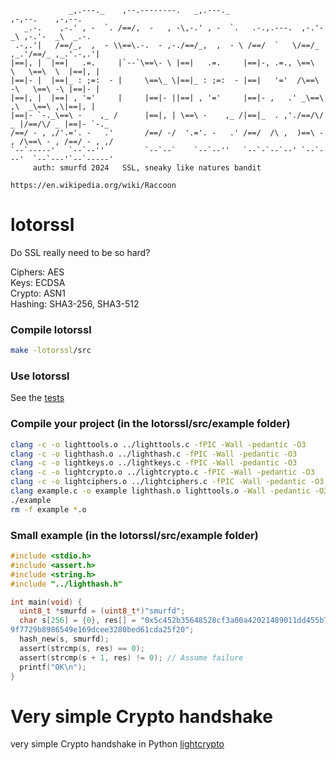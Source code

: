 ```
             _,.---._    ,--.--------.   _,.---._                  ,-,--.    ,-,--.
   _.-.    ,-.' , -  `. /==/,  -   , -\,-.' , -  `.   .-.,.---.  ,-.'-  _\ ,-.'-  _\  _.-.
 .-,.'|   /==/_,  ,  - \\==\.-.  - ,-./==/_,  ,  - \ /==/  `   \/==/_ ,_.'/==/_ ,_.'.-,.'|
|==|, |  |==|   .=.     |`--`\==\- \ |==|   .=.     |==|-, .=., \==\  \   \==\  \  |==|, |
|==|- |  |==|_ : ;=:  - |     \==\_ \|==|_ : ;=:  - |==|   '='  /\==\ -\   \==\ -\ |==|- |
|==|, |  |==| , '='     |     |==|- ||==| , '='     |==|- ,   .' _\==\ ,\  _\==\ ,\|==|, |
|==|- `-._\==\ -    ,_ /      |==|, | \==\ -    ,_ /|==|_  . ,'./==/\/ _ |/==/\/ _ |==|- `-._
/==/ - , ,/'.='. -   .'       /==/ -/  '.='. -   .' /==/  /\ ,  )==\ - , /\==\ - , /==/ - , ,/
`--`-----'   `--`--''         `--`--`    `--`--''   `--`-`--`--' `--`---'  `--`---'`--`-----'
     auth: smurfd 2024   SSL, sneaky like natures bandit
```
`https://en.wikipedia.org/wiki/Raccoon`

# lotorssl
Do SSL really need to be so hard?

Ciphers: AES<br>
Keys: ECDSA<br>
Crypto: ASN1<br>
Hashing: SHA3-256, SHA3-512<br>

### Compile lotorssl
```bash
make -lotorssl/src
```

### Use lotorssl
See the [tests](https://github.com/smurfd/lotorssl/tree/master/lotorssl/src/tests)

### Compile your project (in the lotorssl/src/example folder)
```bash
clang -c -o lighttools.o ../lighttools.c -fPIC -Wall -pedantic -O3
clang -c -o lighthash.o ../lighthash.c -fPIC -Wall -pedantic -O3
clang -c -o lightkeys.o ../lightkeys.c -fPIC -Wall -pedantic -O3
clang -c -o lightcrypto.o ../lightcrypto.c -fPIC -Wall -pedantic -O3
clang -c -o lightciphers.o ../lightciphers.c -fPIC -Wall -pedantic -O3
clang example.c -o example lighthash.o lighttools.o -Wall -pedantic -O3
./example
rm -f example *.o
```
### Small example (in the lotorssl/src/example folder)
```c
#include <stdio.h>
#include <assert.h>
#include <string.h>
#include "../lighthash.h"

int main(void) {
  uint8_t *smurfd = (uint8_t*)"smurfd";
  char s[256] = {0}, res[] = "0x5c452b35648528cf3a00a42021489011dd455b78fc34190c7680173b2dcdcc7d61e73d4f2c51051e45d26215f\
9f7729b8986549e169dcee3280bed61cda25f20";
  hash_new(s, smurfd);
  assert(strcmp(s, res) == 0);
  assert(strcmp(s + 1, res) != 0); // Assume failure
  printf("OK\n");
}
```

# Very simple Crypto handshake
very simple Crypto handshake in Python
[lightcrypto](https://github.com/smurfd/lotorssl/tree/main/lotorssl/src/lightcrypto)
